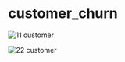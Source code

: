 # customer_churn


![11 customer](https://github.com/user-attachments/assets/6611253c-102f-461a-afb3-dfec67e3d579)

![22 customer ](https://github.com/user-attachments/assets/eb64705c-cad6-4856-ae01-4b44be9bc617)
